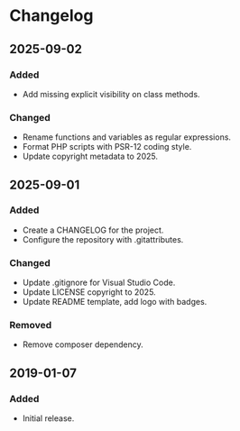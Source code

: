# Changelog

## 2025-09-02

### Added

- Add missing explicit visibility on class methods.

### Changed

- Rename functions and variables as regular expressions.
- Format PHP scripts with PSR-12 coding style.
- Update copyright metadata to 2025.

## 2025-09-01

### Added

- Create a CHANGELOG for the project.
- Configure the repository with .gitattributes.

### Changed

- Update .gitignore for Visual Studio Code.
- Update LICENSE copyright to 2025.
- Update README template, add logo with badges.

### Removed

- Remove composer dependency.

## 2019-01-07

### Added

- Initial release.
